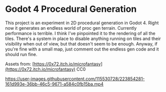# Godot 4 Procedural Generation
This project is an experiment in 2D procedural generation in Godot 4. Right now it generates an endless world of proc gen terrain. Currently performance is terrible. I think I've pinpointed it to the rendering of all the tiles. There's a system in place to disable anything running on tiles and their visibility when out of view, but that doesn't seem to be enough. Anyway, if you're fine with a small map, just comment out the endless gen code and it should run fine.

Assets from:
[https://0x72.itch.io/microfantasy](https://0x72.itch.io/microfantasy) CC0


https://user-images.githubusercontent.com/115530728/223854281-161d993e-36bb-46c5-9671-a584c0fb15ba.mp4

